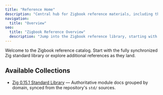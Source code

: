 ```yaml
---
title: "Reference Home"
description: "Central hub for Zigbook reference materials, including the Zig 0.15.1 standard library and forthcoming integration guides."
navigation:
  title: "Overview"
seo:
  title: "Zigbook Reference Overview"
  description: "Jump into the Zigbook reference library, starting with the curated Zig standard library documentation."
---
```


Welcome to the Zigbook reference catalog. Start with the fully synchronized Zig standard library or explore additional references as they land.

## Available Collections

- [Zig 0.15.1 Standard Library](./std/) — Authoritative module docs grouped by domain, synced from the repository's `std/` sources.
